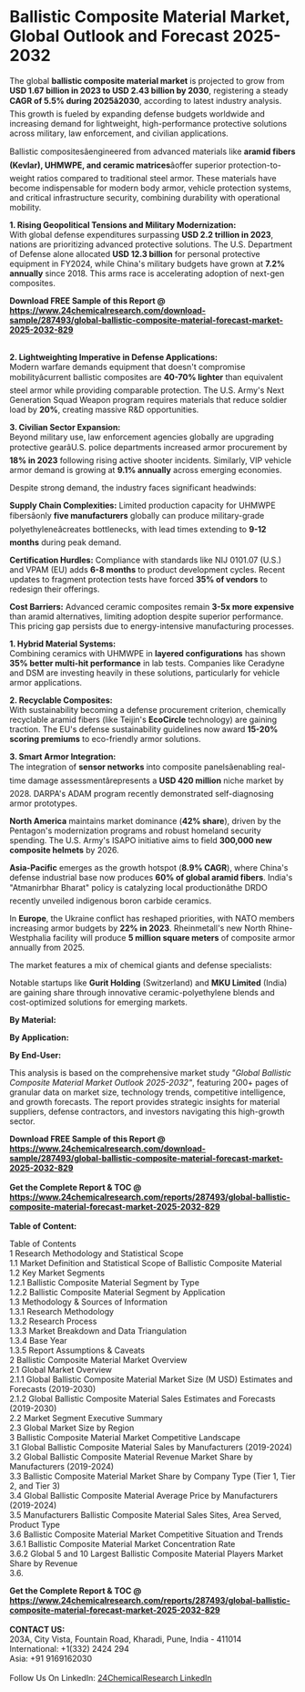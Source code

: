 <h1>Ballistic Composite Material Market, Global Outlook and Forecast 2025-2032</h1><p>The global <strong>ballistic composite material market</strong> is projected to grow from <strong>USD 1.67 billion in 2023 to USD 2.43 billion by 2030</strong>, registering a steady <strong>CAGR of 5.5% during 2025â2030</strong>, according to latest industry analysis. This growth is fueled by expanding defense budgets worldwide and increasing demand for lightweight, high-performance protective solutions across military, law enforcement, and civilian applications.</p><p>Ballistic compositesâengineered from advanced materials like <strong>aramid fibers (Kevlar), UHMWPE, and ceramic matrices</strong>âoffer superior protection-to-weight ratios compared to traditional steel armor. These materials have become indispensable for modern body armor, vehicle protection systems, and critical infrastructure security, combining durability with operational mobility.</p><p><strong>1. Rising Geopolitical Tensions and Military Modernization:</strong><br>
With global defense expenditures surpassing <strong>USD 2.2 trillion in 2023</strong>, nations are prioritizing advanced protective solutions. The U.S. Department of Defense alone allocated <strong>USD 12.3 billion</strong> for personal protective equipment in FY2024, while China's military budgets have grown at <strong>7.2% annually</strong> since 2018. This arms race is accelerating adoption of next-gen composites.</p><div><b>Download FREE Sample of this Report @ 
            <a href="https://www.24chemicalresearch.com/download-sample/287493/global-ballistic-composite-material-forecast-market-2025-2032-829">
            https://www.24chemicalresearch.com/download-sample/287493/global-ballistic-composite-material-forecast-market-2025-2032-829</a></b></div><br><p><strong>2. Lightweighting Imperative in Defense Applications:</strong><br>
Modern warfare demands equipment that doesn't compromise mobilityâcurrent ballistic composites are <strong>40-70% lighter</strong> than equivalent steel armor while providing comparable protection. The U.S. Army's Next Generation Squad Weapon program requires materials that reduce soldier load by <strong>20%</strong>, creating massive R&amp;D opportunities.</p><p><strong>3. Civilian Sector Expansion:</strong><br>
Beyond military use, law enforcement agencies globally are upgrading protective gearâU.S. police departments increased armor procurement by <strong>18% in 2023</strong> following rising active shooter incidents. Similarly, VIP vehicle armor demand is growing at <strong>9.1% annually</strong> across emerging economies.</p><p>Despite strong demand, the industry faces significant headwinds:</p><p><strong>Supply Chain Complexities:</strong> Limited production capacity for UHMWPE fibersâonly <strong>five manufacturers</strong> globally can produce military-grade polyethyleneâcreates bottlenecks, with lead times extending to <strong>9-12 months</strong> during peak demand.</p><p><strong>Certification Hurdles:</strong> Compliance with standards like NIJ 0101.07 (U.S.) and VPAM (EU) adds <strong>6-8 months</strong> to product development cycles. Recent updates to fragment protection tests have forced <strong>35% of vendors</strong> to redesign their offerings.</p><p><strong>Cost Barriers:</strong> Advanced ceramic composites remain <strong>3-5x more expensive</strong> than aramid alternatives, limiting adoption despite superior performance. This pricing gap persists due to energy-intensive manufacturing processes.</p><p><strong>1. Hybrid Material Systems:</strong><br>
Combining ceramics with UHMWPE in <strong>layered configurations</strong> has shown <strong>35% better multi-hit performance</strong> in lab tests. Companies like Ceradyne and DSM are investing heavily in these solutions, particularly for vehicle armor applications.</p><p><strong>2. Recyclable Composites:</strong><br>
With sustainability becoming a defense procurement criterion, chemically recyclable aramid fibers (like Teijin's <strong>EcoCircle</strong> technology) are gaining traction. The EU's defense sustainability guidelines now award <strong>15-20% scoring premiums</strong> to eco-friendly armor solutions.</p><p><strong>3. Smart Armor Integration:</strong><br>
The integration of <strong>sensor networks</strong> into composite panelsâenabling real-time damage assessmentârepresents a <strong>USD 420 million</strong> niche market by 2028. DARPA's ADAM program recently demonstrated self-diagnosing armor prototypes.</p><p><strong>North America</strong> maintains market dominance (<strong>42% share</strong>), driven by the Pentagon's modernization programs and robust homeland security spending. The U.S. Army's ISAPO initiative aims to field <strong>300,000 new composite helmets</strong> by 2026.</p><p><strong>Asia-Pacific</strong> emerges as the growth hotspot (<strong>8.9% CAGR</strong>), where China's defense industrial base now produces <strong>60% of global aramid fibers</strong>. India's "Atmanirbhar Bharat" policy is catalyzing local productionâthe DRDO recently unveiled indigenous boron carbide ceramics.</p><p>In <strong>Europe</strong>, the Ukraine conflict has reshaped priorities, with NATO members increasing armor budgets by <strong>22% in 2023</strong>. Rheinmetall's new North Rhine-Westphalia facility will produce <strong>5 million square meters</strong> of composite armor annually from 2025.</p><p>The market features a mix of chemical giants and defense specialists:</p><p>Notable startups like <strong>Gurit Holding</strong> (Switzerland) and <strong>MKU Limited</strong> (India) are gaining share through innovative ceramic-polyethylene blends and cost-optimized solutions for emerging markets.</p><p><strong>By Material:</strong></p><p><strong>By Application:</strong></p><p><strong>By End-User:</strong></p><p>This analysis is based on the comprehensive market study <em>"Global Ballistic Composite Material Market Outlook 2025-2032"</em>, featuring 200+ pages of granular data on market size, technology trends, competitive intelligence, and growth forecasts. The report provides strategic insights for material suppliers, defense contractors, and investors navigating this high-growth sector.</p><div><b>Download FREE Sample of this Report @ 
            <a href="https://www.24chemicalresearch.com/download-sample/287493/global-ballistic-composite-material-forecast-market-2025-2032-829">
            https://www.24chemicalresearch.com/download-sample/287493/global-ballistic-composite-material-forecast-market-2025-2032-829</a></b></div><br><div><b>Get the Complete Report & TOC @ 
            <a href="https://www.24chemicalresearch.com/reports/287493/global-ballistic-composite-material-forecast-market-2025-2032-829">
            https://www.24chemicalresearch.com/reports/287493/global-ballistic-composite-material-forecast-market-2025-2032-829</a></b></div><br>
            <b>Table of Content:</b><p>Table of Contents<br />
1 Research Methodology and Statistical Scope<br />
1.1 Market Definition and Statistical Scope of Ballistic Composite Material<br />
1.2 Key Market Segments<br />
1.2.1 Ballistic Composite Material Segment by Type<br />
1.2.2 Ballistic Composite Material Segment by Application<br />
1.3 Methodology & Sources of Information<br />
1.3.1 Research Methodology<br />
1.3.2 Research Process<br />
1.3.3 Market Breakdown and Data Triangulation<br />
1.3.4 Base Year<br />
1.3.5 Report Assumptions & Caveats<br />
2 Ballistic Composite Material Market Overview<br />
2.1 Global Market Overview<br />
2.1.1 Global Ballistic Composite Material Market Size (M USD) Estimates and Forecasts (2019-2030)<br />
2.1.2 Global Ballistic Composite Material Sales Estimates and Forecasts (2019-2030)<br />
2.2 Market Segment Executive Summary<br />
2.3 Global Market Size by Region<br />
3 Ballistic Composite Material Market Competitive Landscape<br />
3.1 Global Ballistic Composite Material Sales by Manufacturers (2019-2024)<br />
3.2 Global Ballistic Composite Material Revenue Market Share by Manufacturers (2019-2024)<br />
3.3 Ballistic Composite Material Market Share by Company Type (Tier 1, Tier 2, and Tier 3)<br />
3.4 Global Ballistic Composite Material Average Price by Manufacturers (2019-2024)<br />
3.5 Manufacturers Ballistic Composite Material Sales Sites, Area Served, Product Type<br />
3.6 Ballistic Composite Material Market Competitive Situation and Trends<br />
3.6.1 Ballistic Composite Material Market Concentration Rate<br />
3.6.2 Global 5 and 10 Largest Ballistic Composite Material Players Market Share by Revenue<br />
3.6.</p><div><b>Get the Complete Report & TOC @ 
            <a href="https://www.24chemicalresearch.com/reports/287493/global-ballistic-composite-material-forecast-market-2025-2032-829">
            https://www.24chemicalresearch.com/reports/287493/global-ballistic-composite-material-forecast-market-2025-2032-829</a></b></div><br><b>CONTACT US:</b><br>
            203A, City Vista, Fountain Road, Kharadi, Pune, India - 411014<br>
            International: +1(332) 2424 294<br>
            Asia: +91 9169162030 <br><br>
            Follow Us On LinkedIn: <a href="https://www.linkedin.com/company/24chemicalresearch/">24ChemicalResearch LinkedIn</a>